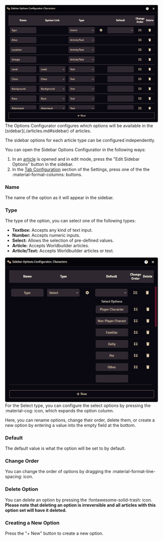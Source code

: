 <div class="imgContainer"><img src="../../img/article/sidebarConfig.png"></div>
The Options Configurator configures which options will be available in the [sidebar](./articles.md#sidebar) of articles.

The sidebar options for each article type can be configured independently.

You can open the Sidebar Options Configuratior in the following ways:
 
1. In an [article](./articles.md) is opened and in edit mode, press the "Edit Sidebar Options" button in the sidebar.
2. In the [Tab Configuration](../settings.md#tab-configuration) section of the Settings, press one of the the :material-format-columns: buttons.

### Name
The name of the option as it will appear in the sidebar.

### Type
The type of the option, you can select one of the following types:

* <b>Textbox:</b> Accepts any kind of text input.
* <b>Number:</b> Accepts numeric inputs.
* <b>Select:</b> Allows the selection of pre-defined values.
* <b>Article:</b> Accepts Worldbuilder articles.
* <b>Article/Text:</b> Accepts Worldbuilder articles or text.

<div class="imgContainer"><img src="../../img/article/sidebarConfig-selectOptions.png"></div>
For the Select type, you can configure the select options by pressing the :material-cog: icon, which expands the option column.

Here, you can rename options, change their order, delete them, or create a new option by entering a value into the empty field at the bottom.

### Default
The default value is what the option will be set to by default.

### Change Order
You can change the order of options by dragging the :material-format-line-spacing: icon.

### Delete Option
You can delete an option by pressing the :fontawesome-solid-trash: icon.<br>
<b>Please note that deleting an option is irreversible and all articles with this option set will have it deleted.</b>

### Creating a New Option
Press the "+ New" button to create a new option.